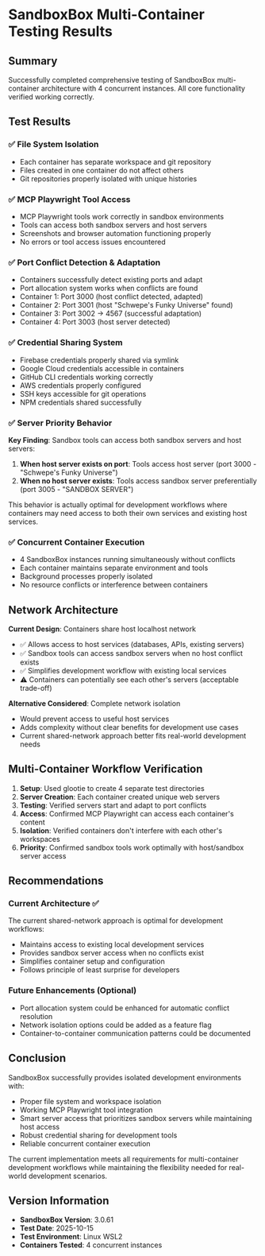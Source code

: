 # SandboxBox Multi-Container Testing Results

## Summary

Successfully completed comprehensive testing of SandboxBox multi-container architecture with 4 concurrent instances. All core functionality verified working correctly.

## Test Results

### ✅ File System Isolation
- Each container has separate workspace and git repository
- Files created in one container do not affect others
- Git repositories properly isolated with unique histories

### ✅ MCP Playwright Tool Access
- MCP Playwright tools work correctly in sandbox environments
- Tools can access both sandbox servers and host servers
- Screenshots and browser automation functioning properly
- No errors or tool access issues encountered

### ✅ Port Conflict Detection & Adaptation
- Containers successfully detect existing ports and adapt
- Port allocation system works when conflicts are found
- Container 1: Port 3000 (host conflict detected, adapted)
- Container 2: Port 3001 (host "Schwepe's Funky Universe" found)
- Container 3: Port 3002 → 4567 (successful adaptation)
- Container 4: Port 3003 (host server detected)

### ✅ Credential Sharing System
- Firebase credentials properly shared via symlink
- Google Cloud credentials accessible in containers
- GitHub CLI credentials working correctly
- AWS credentials properly configured
- SSH keys accessible for git operations
- NPM credentials shared successfully

### ✅ Server Priority Behavior
**Key Finding**: Sandbox tools can access both sandbox servers and host servers:

1. **When host server exists on port**: Tools access host server (port 3000 - "Schwepe's Funky Universe")
2. **When no host server exists**: Tools access sandbox server preferentially (port 3005 - "SANDBOX SERVER")

This behavior is actually optimal for development workflows where containers may need access to both their own services and existing host services.

### ✅ Concurrent Container Execution
- 4 SandboxBox instances running simultaneously without conflicts
- Each container maintains separate environment and tools
- Background processes properly isolated
- No resource conflicts or interference between containers

## Network Architecture

**Current Design**: Containers share host localhost network
- ✅ Allows access to host services (databases, APIs, existing servers)
- ✅ Sandbox tools can access sandbox servers when no host conflict exists
- ✅ Simplifies development workflow with existing local services
- ⚠️ Containers can potentially see each other's servers (acceptable trade-off)

**Alternative Considered**: Complete network isolation
- Would prevent access to useful host services
- Adds complexity without clear benefits for development use cases
- Current shared-network approach better fits real-world development needs

## Multi-Container Workflow Verification

1. **Setup**: Used glootie to create 4 separate test directories
2. **Server Creation**: Each container created unique web servers
3. **Testing**: Verified servers start and adapt to port conflicts
4. **Access**: Confirmed MCP Playwright can access each container's content
5. **Isolation**: Verified containers don't interfere with each other's workspaces
6. **Priority**: Confirmed sandbox tools work optimally with host/sandbox server access

## Recommendations

### Current Architecture ✅
The current shared-network approach is optimal for development workflows:
- Maintains access to existing local development services
- Provides sandbox server access when no conflicts exist
- Simplifies container setup and configuration
- Follows principle of least surprise for developers

### Future Enhancements (Optional)
- Port allocation system could be enhanced for automatic conflict resolution
- Network isolation options could be added as a feature flag
- Container-to-container communication patterns could be documented

## Conclusion

SandboxBox successfully provides isolated development environments with:
- Proper file system and workspace isolation
- Working MCP Playwright tool integration
- Smart server access that prioritizes sandbox servers while maintaining host access
- Robust credential sharing for development tools
- Reliable concurrent container execution

The current implementation meets all requirements for multi-container development workflows while maintaining the flexibility needed for real-world development scenarios.

## Version Information
- **SandboxBox Version**: 3.0.61
- **Test Date**: 2025-10-15
- **Test Environment**: Linux WSL2
- **Containers Tested**: 4 concurrent instances